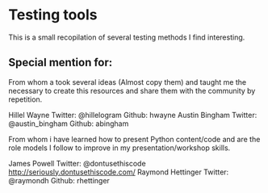 # Testing tools
This is a small recopilation of several testing methods I find interesting.

## Special mention for:
 From whom a took several ideas (Almost copy them) and taught me the necessary
 to create this resources and share them with the community by repetition.

 Hillel Wayne Twitter: @hillelogram  Github: hwayne
 Austin Bingham Twitter: @austin_bingham Github: abingham


 From whom i have learned how to present Python content/code and are the role
 models I follow to improve in my presentation/workshop skills.

 James Powell Twitter: @dontusethiscode http://seriously.dontusethiscode.com/
 Raymond Hettinger Twitter: @raymondh Github: rhettinger
